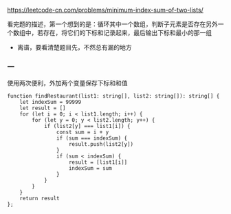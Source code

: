 https://leetcode-cn.com/problems/minimum-index-sum-of-two-lists/

看完题的描述，第一个想到的是：循环其中一个数组，判断子元素是否存在另外一个数组中，若存在，将它们的下标和记录起来，最后输出下标和最小的那一组


- 离谱，要看清楚题目先，不然总有漏的地方


### 一

使用两次便利，外加两个变量保存下标和和值

```
function findRestaurant(list1: string[], list2: string[]): string[] {
    let indexSum = 99999
    let result = []
    for (let i = 0; i < list1.length; i++) {
        for (let y = 0; y < list2.length; y++) {
            if (list2[y] === list1[i]) {
                const sum = i + y
                if (sum === indexSum) {
                    result.push(list2[y])
                }
                if (sum < indexSum) {
                    result = [list1[i]]
                    indexSum = sum
                }
            }
        }
    }
    return result
};
```


